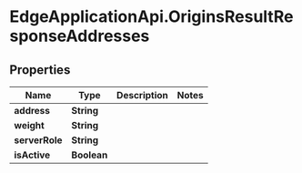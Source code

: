 # EdgeApplicationApi.OriginsResultResponseAddresses

## Properties

Name | Type | Description | Notes
------------ | ------------- | ------------- | -------------
**address** | **String** |  | 
**weight** | **String** |  | 
**serverRole** | **String** |  | 
**isActive** | **Boolean** |  | 


